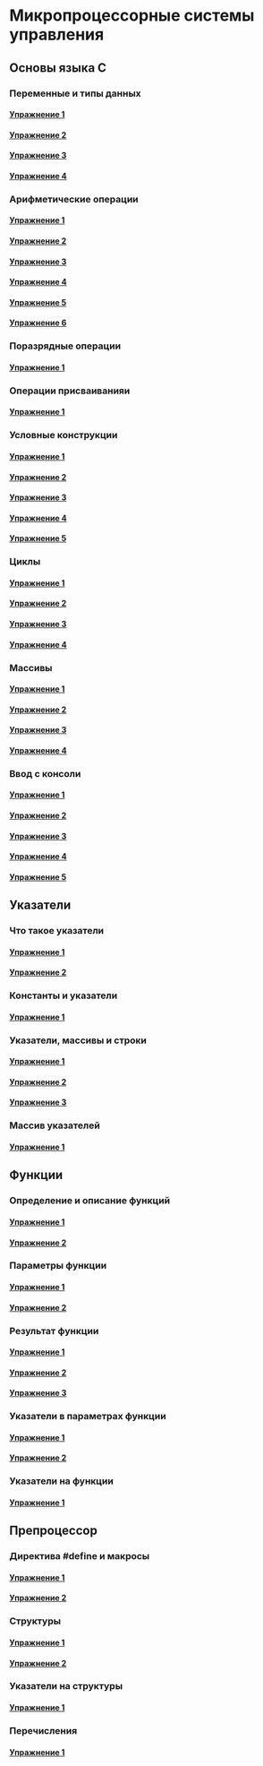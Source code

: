 # Микропроцессорные системы управления
## Основы языка С
### Переменные и типы данных
#### [Упражнение 1](https://github.com/Mihaylov-MA/Mihaylov/blob/main/task%201.1.c)
#### [Упражнение 2](https://github.com/Mihaylov-MA/Mihaylov/blob/main/task%201.2.c)
#### [Упражнение 3](https://github.com/Mihaylov-MA/Mihaylov/blob/main/task%201.3.c)
#### [Упражнение 4](https://github.com/Mihaylov-MA/Mihaylov/blob/main/task%201.4.c)
### Арифметические операции
#### [Упражнение 1](https://github.com/Mihaylov-MA/Mihaylov/blob/main/task%202.1.c)
#### [Упражнение 2](https://github.com/Mihaylov-MA/Mihaylov/blob/main/task%202.2.c)
#### [Упражнение 3](https://github.com/Mihaylov-MA/Mihaylov/blob/main/task%202.3.c)
#### [Упражнение 4](https://github.com/Mihaylov-MA/Mihaylov/blob/main/task%202.4.c)
#### [Упражнение 5](https://github.com/Mihaylov-MA/Mihaylov/blob/main/task%202.5.c)
#### [Упражнение 6](https://github.com/Mihaylov-MA/Mihaylov/blob/main/task%202.6.c)
### Поразрядные операции
#### [Упражнение 1](https://github.com/Mihaylov-MA/Mihaylov/blob/main/task%203.1.c)
### Операции присваиванияи
#### [Упражнение 1](https://github.com/Mihaylov-MA/Mihaylov/blob/main/task%204.1.c)
### Условные конструкции
#### [Упражнение 1](https://github.com/Mihaylov-MA/Mihaylov/blob/main/task%205.1.c)
#### [Упражнение 2](https://github.com/Mihaylov-MA/Mihaylov/blob/main/task%205.2.c)
#### [Упражнение 3](https://github.com/Mihaylov-MA/Mihaylov/blob/main/task%205.3.c)
#### [Упражнение 4](https://github.com/Mihaylov-MA/Mihaylov/blob/main/task%205.4.c)
#### [Упражнение 5](https://github.com/Mihaylov-MA/Mihaylov/blob/main/task%205.5.c)
### Циклы
#### [Упражнение 1](https://github.com/Mihaylov-MA/Mihaylov/blob/main/task%206.1.c)
#### [Упражнение 2](https://github.com/Mihaylov-MA/Mihaylov/blob/main/task%206.2.c)
#### [Упражнение 3](https://github.com/Mihaylov-MA/Mihaylov/blob/main/task%206.3.c)
#### [Упражнение 4](https://github.com/Mihaylov-MA/Mihaylov/blob/main/task%206.4.c)
### Массивы
#### [Упражнение 1](https://github.com/Mihaylov-MA/Mihaylov/blob/main/task%207.1.c)
#### [Упражнение 2](https://github.com/Mihaylov-MA/Mihaylov/blob/main/task%207.2.c)
#### [Упражнение 3](https://github.com/Mihaylov-MA/Mihaylov/blob/main/task%207.3.c)
#### [Упражнение 4](https://github.com/Mihaylov-MA/Mihaylov/blob/main/task%207.4.c)
### Ввод с консоли
#### [Упражнение 1](https://github.com/Mihaylov-MA/Mihaylov/blob/main/task%208.1.c)
#### [Упражнение 2](https://github.com/Mihaylov-MA/Mihaylov/blob/main/task%208.2.c)
#### [Упражнение 3](https://github.com/Mihaylov-MA/Mihaylov/blob/main/task%208.3.c)
#### [Упражнение 4](https://github.com/Mihaylov-MA/Mihaylov/blob/main/task%208.4.c)
#### [Упражнение 5](https://github.com/Mihaylov-MA/Mihaylov/blob/main/task%208.5.c)
## Указатели
### Что такое указатели
#### [Упражнение 1](https://github.com/Mihaylov-MA/Mihaylov/blob/main/task%209.1.c)
#### [Упражнение 2](https://github.com/Mihaylov-MA/Mihaylov/blob/main/task%209.2.c)
### Константы и указатели
#### [Упражнение 1](https://github.com/Mihaylov-MA/Mihaylov/blob/main/task%2010.1.c)
### Указатели, массивы и строки
#### [Упражнение 1](https://github.com/Mihaylov-MA/Mihaylov/blob/main/task%2011.1.c)
#### [Упражнение 2](https://github.com/Mihaylov-MA/Mihaylov/blob/main/task%2011.2.c)
#### [Упражнение 3](https://github.com/Mihaylov-MA/Mihaylov/blob/main/task%2011.3.c)
### Массив указателей
#### [Упражнение 1](https://github.com/Mihaylov-MA/Mihaylov/blob/main/task%2012.1.c)
## Функции
### Определение и описание функций
#### [Упражнение 1](https://github.com/Mihaylov-MA/Mihaylov/blob/main/task%2013.1.c)
#### [Упражнение 2](https://github.com/Mihaylov-MA/Mihaylov/blob/main/task%2013.2.c)
### Параметры функции
#### [Упражнение 1](https://github.com/Mihaylov-MA/Mihaylov/blob/main/task%2014.1.c)
#### [Упражнение 2](https://github.com/Mihaylov-MA/Mihaylov/blob/main/task%2014.2.c)
### Результат функции
#### [Упражнение 1](https://github.com/Mihaylov-MA/Mihaylov/blob/main/task%2015.1.c)
#### [Упражнение 2](https://github.com/Mihaylov-MA/Mihaylov/blob/main/task%2015.2.c)
#### [Упражнение 3](https://github.com/Mihaylov-MA/Mihaylov/blob/main/task%2015.3.c)
### Указатели в параметрах функции
#### [Упражнение 1](https://github.com/Mihaylov-MA/Mihaylov/blob/main/task%2016.1.c)
#### [Упражнение 2](https://github.com/Mihaylov-MA/Mihaylov/blob/main/task%2016.2.c)
### Указатели на функции
#### [Упражнение 1](https://github.com/Mihaylov-MA/Mihaylov/blob/main/task%2017.1.c)
## Препроцессор
### Директива #define и макросы
#### [Упражнение 1](https://github.com/Mihaylov-MA/Mihaylov/blob/main/task%2018.1.c)
#### [Упражнение 2](https://github.com/Mihaylov-MA/Mihaylov/blob/main/task%2018.2.c)
### Структуры
#### [Упражнение 1](https://github.com/Mihaylov-MA/Mihaylov/blob/main/task%2019.1.c)
#### [Упражнение 2](https://github.com/Mihaylov-MA/Mihaylov/blob/main/task%2019.2.c)
### Указатели на структуры
#### [Упражнение 1](https://github.com/Mihaylov-MA/Mihaylov/blob/main/task%2020.1.c)
### Перечисления
#### [Упражнение 1](https://github.com/Mihaylov-MA/Mihaylov/blob/main/task%2021.1.c)
